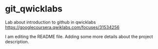 # git_qwicklabs
Lab about introduction to github in qwicklabs
https://googlecoursera.qwiklabs.com/focuses/31534256

I am editing the README file. Adding some more details about
the project description.
